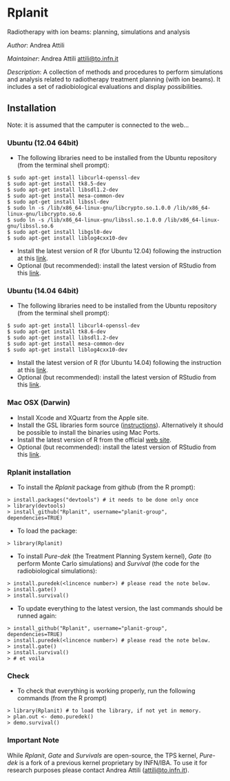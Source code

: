 # Rplanit

Radiotherapy with ion beams: planning, simulations and analysis

*Author*: Andrea Attili

*Maintainer*: Andrea Attili <attili@to.infn.it>

*Description*: A collection of methods and procedures to perform simulations and
analysis related to radiotherapy treatment planning (with ion beams). It includes a set
of radiobiological evaluations and display possibilities.


## Installation
Note: it is assumed that the camputer is connected to the web...

### Ubuntu (12.04 64bit)
* The following libraries need to be installed from the Ubuntu repository (from the terminal shell prompt):
```
$ sudo apt-get install libcurl4-openssl-dev
$ sudo apt-get install tk8.5-dev
$ sudo apt-get install libsdl1.2-dev
$ sudo apt-get install mesa-common-dev
$ sudo apt-get install libssl-dev
$ sudo ln -s /lib/x86_64-linux-gnu/libcrypto.so.1.0.0 /lib/x86_64-linux-gnu/libcrypto.so.6
$ sudo ln -s /lib/x86_64-linux-gnu/libssl.so.1.0.0 /lib/x86_64-linux-gnu/libssl.so.6
$ sudo apt-get install libgsl0-dev
$ sudo apt-get install liblog4cxx10-dev
```
* Install the latest version of R (for Ubuntu 12.04) following the instruction at this [link](http://livesoncoffee.wordpress.com/2012/12/09/installing-r-on-ubuntu-12-04/).
* Optional (but recommended): install the latest version of RStudio from this [link](http://www.rstudio.com/products/rstudio/download/).

### Ubuntu (14.04 64bit)
* The following libraries need to be installed from the Ubuntu repository (from the terminal shell prompt):
```
$ sudo apt-get install libcurl4-openssl-dev
$ sudo apt-get install tk8.6-dev
$ sudo apt-get install libsdl1.2-dev
$ sudo apt-get install mesa-common-dev
$ sudo apt-get install liblog4cxx10-dev
```
* Install the latest version of R (for Ubuntu 14.04) following the instruction at this [link](http://www.sysads.co.uk/2014/06/install-r-base-3-1-0-ubuntu-14-04/).
* Optional (but recommended): install the latest version of RStudio from this [link](http://www.rstudio.com/products/rstudio/download/).


### Mac OSX (Darwin)
* Install Xcode and XQuartz from the Apple site.
* Install the GSL libraries form source ([instructions](http://www.brianomeara.info/tutorials/brownie/gsl)). Alternatively it should be possible to install the binaries using Mac Ports.
* Install the latest version of R from the official [web site](http://cran.rstudio.com/).
* Optional (but recommended): install the latest version of RStudio from this [link](http://www.rstudio.com/products/rstudio/download/).


### Rplanit installation
* To install the _Rplanit_ package from github (from the R prompt):
```
> install.packages("devtools") # it needs to be done only once
> library(devtools)
> install_github("Rplanit", username="planit-group", dependencies=TRUE)
```
* To load the package:
```
> library(Rplanit)
```
* To install _Pure-dek_ (the Treatment Planning System kernel), _Gate_ (to perform Monte Carlo simulations) and _Survival_ (the code for the radiobiological simulations):
```
> install.puredek(<lincence number>) # please read the note below.
> install.gate()
> install.survival()
```
* To update everything to the latest version, the last commands should be runned again:
```
> install_github("Rplanit", username="planit-group", dependencies=TRUE)
> install.puredek(<lincence number>) # please read the note below.
> install.gate()
> install.survival()
> # et voila
```

### Check
* To check that everything is working properly, run the following commands (from the R prompt)
```
> library(Rplanit) # to load the library, if not yet in memory.
> plan.out <- demo.puredek()
> demo.survival()
```

### Important Note
While _Rplanit_, _Gate_ and _Survivals_ are open-source, the TPS kernel, _Pure-dek_ is a fork of a previous kernel proprietary by INFN/IBA. To use it for research purposes please contact Andrea Attili (attili@to.infn.it).